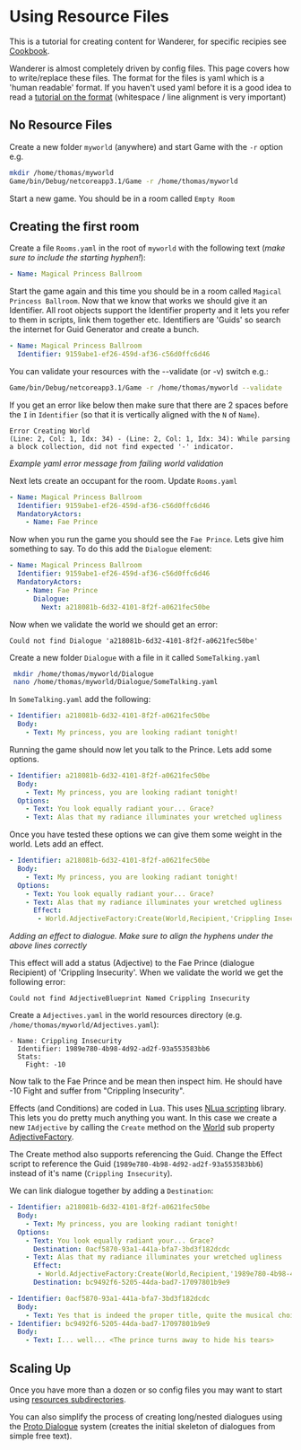 # Using Resource Files

This is a tutorial for creating content for Wanderer, for specific recipies see [Cookbook](./Cookbook.md).

Wanderer is almost completely driven by config files.  This page covers how to write/replace these files.  The format for the files is yaml which is a 'human readable' format.  If you haven't used yaml before it is a good idea to read a [tutorial on the format](https://github.com/Animosity/CraftIRC/wiki/Complete-idiot's-introduction-to-yaml) (whitespace / line alignment is very important)

## No Resource Files

Create a new folder `myworld` (anywhere) and start Game with the `-r` option e.g.

```bash
mkdir /home/thomas/myworld
Game/bin/Debug/netcoreapp3.1/Game -r /home/thomas/myworld
```

Start a new game.  You should be in a room called `Empty Room`

## Creating the first room

Create a file `Rooms.yaml` in the root of `myworld` with the following text (_make sure to include the starting hyphen!_):

```yaml
- Name: Magical Princess Ballroom
```

Start the game again and this time you should be in a room called `Magical Princess Ballroom`.  Now that we know that works we should give it an Identifier.  All root objects support the Identifier property and it lets you refer to them in scripts, link them together etc.  Identifiers are 'Guids' so search the internet for Guid Generator and create a bunch.


```yaml
- Name: Magical Princess Ballroom
  Identifier: 9159abe1-ef26-459d-af36-c56d0ffc6d46
```

You can validate your resources with the --validate (or -v) switch e.g.:

```bash
Game/bin/Debug/netcoreapp3.1/Game -r /home/thomas/myworld --validate
```

If you get an error like below then make sure that there are 2 spaces before the `I` in `Identifier` (so that it is vertically aligned with the `N` of `Name`).

```
Error Creating World
(Line: 2, Col: 1, Idx: 34) - (Line: 2, Col: 1, Idx: 34): While parsing a block collection, did not find expected '-' indicator.
```
_Example yaml error message from failing world validation_

Next lets create an occupant for the room.  Update `Rooms.yaml`


```yaml
- Name: Magical Princess Ballroom
  Identifier: 9159abe1-ef26-459d-af36-c56d0ffc6d46
  MandatoryActors:
    - Name: Fae Prince
```

Now when you run the game you should see the `Fae Prince`.  Lets give him something to say.  To do this add the `Dialogue` element:


```yaml
- Name: Magical Princess Ballroom
  Identifier: 9159abe1-ef26-459d-af36-c56d0ffc6d46
  MandatoryActors:
    - Name: Fae Prince
      Dialogue:
        Next: a218081b-6d32-4101-8f2f-a0621fec50be
```

Now when we validate the world we should get an error:

```
Could not find Dialogue 'a218081b-6d32-4101-8f2f-a0621fec50be'
```

Create a new folder `Dialogue` with a file in it called `SomeTalking.yaml`

```bash
 mkdir /home/thomas/myworld/Dialogue
 nano /home/thomas/myworld/Dialogue/SomeTalking.yaml
```

In `SomeTalking.yaml` add the following:

```yaml
- Identifier: a218081b-6d32-4101-8f2f-a0621fec50be
  Body: 
    - Text: My princess, you are looking radiant tonight!
```

Running the game should now let you talk to the Prince.  Lets add some options.

```yaml
- Identifier: a218081b-6d32-4101-8f2f-a0621fec50be
  Body:
    - Text: My princess, you are looking radiant tonight!
  Options:
    - Text: You look equally radiant your... Grace?
    - Text: Alas that my radiance illuminates your wretched ugliness
```

Once you have tested these options we can give them some weight in the world.  Lets add an effect.

```yaml
- Identifier: a218081b-6d32-4101-8f2f-a0621fec50be
  Body:
    - Text: My princess, you are looking radiant tonight!
  Options:
    - Text: You look equally radiant your... Grace?
    - Text: Alas that my radiance illuminates your wretched ugliness
      Effect:
       - World.AdjectiveFactory:Create(World,Recipient,'Crippling Insecurity')
```
_Adding an effect to dialogue.  Make sure to align the hyphens under the above lines correctly_

This effect will add a status (Adjective) to the Fae Prince (dialogue Recipient) of 'Crippling Insecurity'.  When we validate the world we get the following error:

```
Could not find AdjectiveBlueprint Named Crippling Insecurity
```

Create a `Adjectives.yaml` in the world resources directory (e.g. `/home/thomas/myworld/Adjectives.yaml`):

```
- Name: Crippling Insecurity
  Identifier: 1989e780-4b98-4d92-ad2f-93a553583bb6
  Stats:
    Fight: -10
```

Now talk to the Fae Prince and be mean then inspect him.  He should have -10 Fight and suffer from "Crippling Insecurity".

Effects (and Conditions) are coded in Lua.  This uses [NLua scripting](https://github.com/NLua/NLua) library.  This lets you do pretty much anything you want.  In this case we create a new `IAdjective` by calling the `Create` method on the [World](./src/World.cs) sub property [AdjectiveFactory](./src/Factories/AdjectiveFactory.cs).

The Create method also supports referencing the Guid.  Change the Effect script to reference the Guid (`1989e780-4b98-4d92-ad2f-93a553583bb6`) instead of it's name (`Crippling Insecurity`).

We can link dialogue together by adding a `Destination`:

```yaml
- Identifier: a218081b-6d32-4101-8f2f-a0621fec50be
  Body:
    - Text: My princess, you are looking radiant tonight!
  Options:
    - Text: You look equally radiant your... Grace?
      Destination: 0acf5870-93a1-441a-bfa7-3bd3f182dcdc
    - Text: Alas that my radiance illuminates your wretched ugliness
      Effect:
       - World.AdjectiveFactory:Create(World,Recipient,'1989e780-4b98-4d92-ad2f-93a553583bb6')
      Destination: bc9492f6-5205-44da-bad7-17097801b9e9

- Identifier: 0acf5870-93a1-441a-bfa7-3bd3f182dcdc
  Body:
    - Text: Yes that is indeed the proper title, quite the musical choice they are playing today isn't it.  Quite Baroque
- Identifier: bc9492f6-5205-44da-bad7-17097801b9e9
  Body:
    - Text: I... well... <The prince turns away to hide his tears>
```

## Scaling Up

Once you have more than a dozen or so config files you may want to start using [resources subdirectories](./src/Resources/README.md#subdirectories).

You can also simplify the process of creating long/nested dialogues using the [Proto Dialogue](./src/Resources/README.md#proto-dialogue) system (creates the initial skeleton of dialogues from simple free text).
